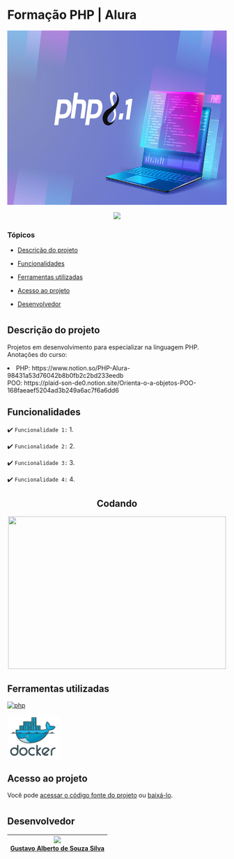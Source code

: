 # Formação PHP | Alura

<p align="center">
   <img src="https://github.com/GusAlberto/Curso_Alura/blob/main/TrilhaPHP-Alura/img/php.jpg?raw=true" width="1024" height="400">
</p>

<p align="center">
  <img src="http://img.shields.io/static/v1?label=STATUS&message=EM%20DESENVOLVIMENTO&color=RED&style=for-the-badge">
</p>

### Tópicos 

- [Descrição do projeto](#descrição-do-projeto)

- [Funcionalidades](#funcionalidades)

- [Ferramentas utilizadas](#ferramentas-utilizadas)

- [Acesso ao projeto](#acesso-ao-projeto)

- [Desenvolvedor](#desenvolvedor)

#
## Descrição do projeto 

<p align="justify">
 Projetos em desenvolvimento para especializar na linguagem PHP.
   <br>
 Anotações do curso:
   <li
      <br>
      PHP: https://www.notion.so/PHP-Alura-98431a53d76042b8b0fb2c2bd233eedb
      <br>
      POO: https://plaid-son-de0.notion.site/Orienta-o-a-objetos-POO-168faeaef5204ad3b249a6ac7f6a6dd6
   </li>
</p>

##

## Funcionalidades

:heavy_check_mark: `Funcionalidade 1:` 1.

:heavy_check_mark: `Funcionalidade 2:` 2.

:heavy_check_mark: `Funcionalidade 3:` 3.

:heavy_check_mark: `Funcionalidade 4:` 4.

##

<div align="center">
   
## Codando

<img src="https://clubedosgeeks.com.br/wp-content/uploads/2016/01/dormrm.gif" width="500" height="350">

</div>

##

## Ferramentas utilizadas
<div
     style={
      display: "flex",
      flex-direction: "row"}>
      
   <a href="https://www.php.net" target="_blank"> <img src="https://kinsta.com/pt/wp-content/uploads/sites/3/2019/05/o-que-php-1024x512.png" alt="php" width="120" height="100" border-radius="10px"/> </a> 

   <a href="https://www.docker.com/" target="_blank"> <img src="https://github.com/GusAlberto/Curso_Alura/blob/main/TrilhaPHP-Alura/img/docker.png?raw=true" width="120" height="100" border-radius="10px"/> </a> 
</div>

##

## Acesso ao projeto

Você pode [acessar o código fonte do projeto](https://github.com/GusAlberto/Curso_Alura/tree/main/TrilhaPHP-Alura) ou [baixá-lo](https://github.com/GusAlberto/Curso_Alura/archive/refs/heads/main.zip).

#

## Desenvolvedor

| [<img src="https://avatars.githubusercontent.com/u/93230453?v=4" width=115><br>Gustavo Alberto de Souza Silva</sub>](https://github.com/GusAlberto) |   
| :---: |
